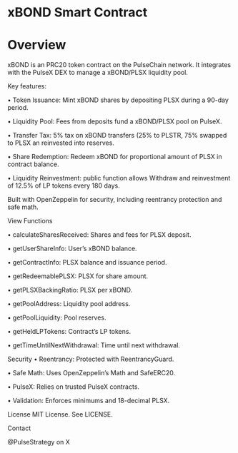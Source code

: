 # xBOND Smart Contract

# Overview

xBOND is an PRC20 token contract on the PulseChain network. It integrates with the PulseX DEX to manage a xBOND/PLSX liquidity pool. 

Key features:

• Token Issuance: Mint xBOND shares by depositing PLSX during a 90-day period.

• Liquidity Pool: Fees from deposits fund a xBOND/PLSX pool on PulseX.

• Transfer Tax: 5% tax on xBOND transfers (25% to PLSTR, 75% swapped to PLSX an reinvested into reserves.

• Share Redemption: Redeem xBOND for proportional amount of PLSX in contract balance.

• Liquidity Reinvestment: public function allows Withdraw and reinvestment of 12.5% of LP tokens every 180 days.

Built with OpenZeppelin for security, including reentrancy protection and safe math.



View Functions

• calculateSharesReceived: Shares and fees for PLSX deposit.

• getUserShareInfo: User’s xBOND balance.

• getContractInfo: PLSX balance and issuance period.

• getRedeemablePLSX: PLSX for share amount.

• getPLSXBackingRatio: PLSX per xBOND.

• getPoolAddress: Liquidity pool address.

• getPoolLiquidity: Pool reserves.

• getHeldLPTokens: Contract’s LP tokens.

• getTimeUntilNextWithdrawal: Time until next withdrawal.

Security
• Reentrancy: Protected with ReentrancyGuard.

• Safe Math: Uses OpenZeppelin’s Math and SafeERC20.

• PulseX: Relies on trusted PulseX contracts.

• Validation: Enforces minimums and 18-decimal PLSX.

License
MIT License. See LICENSE.

Contact

@PulseStrategy on X
